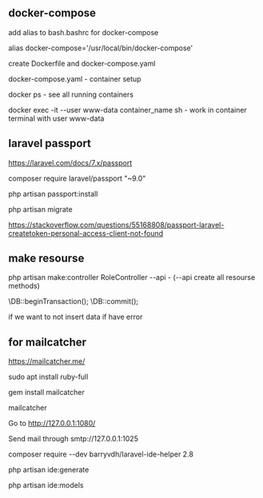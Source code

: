 ## docker-compose

add alias to bash.bashrc for docker-compose

alias docker-compose='/usr/local/bin/docker-compose'

create Dockerfile and docker-compose.yaml

docker-compose.yaml - container setup

docker ps - see all running containers

docker exec -it --user www-data container_name sh - work in container terminal with user www-data

## laravel passport

https://laravel.com/docs/7.x/passport

composer require laravel/passport "~9.0"

php artisan passport:install

php artisan migrate

https://stackoverflow.com/questions/55168808/passport-laravel-createtoken-personal-access-client-not-found


## make resourse

php artisan make:controller RoleController --api - (--api create all resourse methods)


\DB::beginTransaction(); 
\DB::commit();

if we want to not insert data if have error


## for mailcatcher

https://mailcatcher.me/

sudo apt install ruby-full

gem install mailcatcher

mailcatcher

Go to http://127.0.0.1:1080/

Send mail through smtp://127.0.0.1:1025










composer require --dev barryvdh/laravel-ide-helper 2.8

php artisan ide:generate

php artisan ide:models